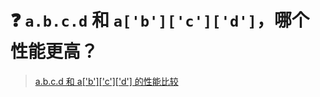 # :question: `a.b.c.d` 和 `a['b']['c']['d']`，哪个性能更高？

> [a.b.c.d 和 a['b']['c']['d'] 的性能比较](https://zhuanlan.zhihu.com/p/104763489)
